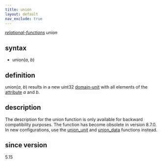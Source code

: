 ```yaml
---
title: union
layout: default
nav_exclude: true
---
```

*[relational-functions](relational-functions) union*

## syntax

- union(*a*, *b*)

## definition

union(*a*, *b*) results in a new uint32 [domain-unit](domain-unit) with all elements of the [attribute](attribute) *a* and *b*.

## description

The description for the union function is only available for backward compatibility purposes. The function has become obsolete in version 8.7.0. In new configurations, use the [union_unit](union_unit) and [union_data](union_data) functions instead.

## since version

5.15